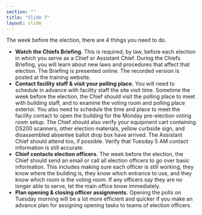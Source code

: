 ```yaml
---
section: ""
title: "Slide 7"
layout: slide
---
```


The week before the election, there are 4 things you need to do.

- **Watch the Chiefs Briefing**. This is required, by law, before each election in which you serve as a Chief or Assistant Chief. During the Chiefs Briefing, you will learn about new laws and procedures that affect that election. The Briefing is presented online. The recorded version is posted at the training website.
- **Contact facility staff & visit your polling place.** You will need to schedule in advance with facility staff the site visit time. Sometime the week before the election, the Chief should visit the polling place to meet with building staff, and to examine the voting room and polling place exterior. You also need to schedule the time and place to meet the facility contact to open the building for the Monday pre-election voting room setup. The Chief should also verify your equipment cart containing DS200 scanners, other election materials, yellow curbside sign, and disassembled absentee ballot drop box have arrived. The Assistant Chief should attend too, if possible. Verify that Tuesday 5 AM contact information is still accurate.
- **Chief contacts election officers.** The week before the election, the Chief should send an email or call all election officers to go over basic information. This includes making sure each officer is still working, they know where the building is, they know which entrance to use, and they know which room is the voting room. If any officers say they are no longer able to serve, let the main office know immediately.
- **Plan opening & closing officer assignments.** Opening the polls on Tuesday morning will be a lot more efficient and quicker if you make an advance plan for assigning opening tasks to teams of election officers.